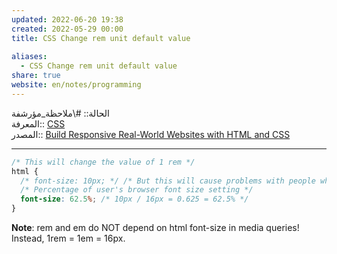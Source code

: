 ```yaml
---  
updated: 2022-06-20 19:38  
created: 2022-05-29 00:00  
title: CSS Change rem unit default value  
  
aliases:  
  - CSS Change rem unit default value  
share: true  
website: en/notes/programming  
---  
```

  
الحالة:: #\ملاحظة_مؤرشفة  
المعرفة:: [CSS](CSS)  
المصدر:: [Build Responsive Real-World Websites with HTML and CSS](Build%20Responsive%20Real-World%20Websites%20with%20HTML%20and%20CSS)  
  
---  
  
```css  
/* This will change the value of 1 rem */  
html {  
  /* font-size: 10px; */ /* But this will cause problems with people who change browser's font size */  
  /* Percentage of user's browser font size setting */  
  font-size: 62.5%; /* 10px / 16px = 0.625 = 62.5% */  
}  
```  
  
**Note**: rem and em do NOT depend on html font-size in media queries! Instead, 1rem = 1em = 16px.  
